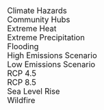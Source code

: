 
<span style="font-size:18px;"> Climate Hazards
<br>
<span style="font-size:18px;"> Community Hubs
<br>
<span style="font-size:18px;"> Extreme Heat
<br>
<span style="font-size:18px;"> Extreme Precipitation
<br>
<span style="font-size:18px;"> Flooding 
<br>
<span style="font-size:18px;"> High Emissions Scenario
<br>
<span style="font-size:18px;"> Low Emissions Scenario
<br>
<span style="font-size:18px;"> RCP 4.5
<br>
<span style="font-size:18px;"> RCP 8.5
<br>
<span style="font-size:18px;"> Sea Level Rise
<br>
<span style="font-size:18px;"> Wildfire

